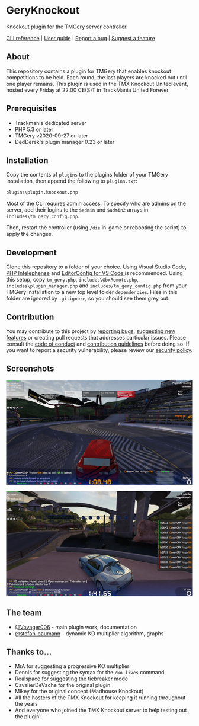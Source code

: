 # GeryKnockout
Knockout plugin for the TMGery server controller.

[CLI reference](https://github.com/ManiaExchange/GeryKnockout/blob/main/docs/cli.md) | [User guide](https://github.com/ManiaExchange/GeryKnockout/blob/main/docs/user-guide.md) | [Report a bug](https://github.com/ManiaExchange/GeryKnockout/issues/new?assignees=&labels=bug&template=bug_report.md&title=) | [Suggest a feature](https://github.com/ManiaExchange/GeryKnockout/issues/new?assignees=&labels=new+feature&template=feature_request.md&title=)

## About
This repository contains a plugin for TMGery that enables knockout competitions to be held. Each round, the last players are knocked out until one player remains. This plugin is used in the TMX Knockout United event, hosted every Friday at 22:00 CE(S)T in TrackMania United Forever.

## Prerequisites
- Trackmania dedicated server
- PHP 5.3 or later
- TMGery v2020-09-27 or later
- DedDerek's plugin manager 0.23 or later

## Installation
Copy the contents of `plugins` to the plugins folder of your TMGery installation, then append the following to `plugins.txt`:

```
plugins\plugin.knockout.php
```

Most of the CLI requires admin access. To specify who are admins on the server, add their logins to the `$admin` and `$admin2` arrays in `includes\tm_gery_config.php`.

Then, restart the controller (using `/die` in-game or rebooting the script) to apply the changes.

## Development
Clone this repository to a folder of your choice. Using Visual Studio Code, [PHP Intelephense](https://marketplace.visualstudio.com/items?itemName=bmewburn.vscode-intelephense-client) and [EditorConfig for VS Code
](https://marketplace.visualstudio.com/items?itemName=EditorConfig.EditorConfig) is recommended. Using this setup, copy `tm_gery.php`, `includes\GbxRemote.php`, `includes\plugin_manager.php` and `includes/tm_gery_config.php` from your TMGery installation to a new top level folder `dependencies`. Files in this folder are ignored by `.gitignore`, so you should see them grey out.

## Contribution
You may contribute to this project by [reporting bugs](https://github.com/ManiaExchange/GeryKnockout/issues/new?assignees=&labels=bug&template=bug_report.md&title=), [suggesting new features](https://github.com/ManiaExchange/GeryKnockout/issues/new?assignees=&labels=new+feature&template=feature_request.md&title=) or creating pull requests that addresses particular issues. Please consult the [code of conduct](https://github.com/ManiaExchange/GeryKnockout/blob/main/CODE_OF_CONDUCT.md) and [contribution guidelines](https://github.com/ManiaExchange/GeryKnockout/blob/main/CONTRIBUTING.md) before doing so. If you want to report a security vulnerability, please review our [security policy](https://github.com/ManiaExchange/GeryKnockout/security/policy).

## Screenshots
![In-game screenshot showing the status bar](docs/img/screenshot-status-bar-324p.png)

![In-game screenshot showing the scoreboard](docs/img/screenshot-scoreboard-324p.png)

## The team
- [@Voyager006](https://github.com/Voyager006) - main plugin work, documentation
- [@stefan-baumann](https://github.com/stefan-baumann) - dynamic KO multiplier algorithm, graphs

## Thanks to...
- MrA for suggesting a progressive KO multiplier
- Dennis for suggesting the syntax for the `/ko lives` command
- Realspace for suggesting the tiebreaker mode
- CavalierDeVache for the original plugin
- Mikey for the original concept (Madhouse Knockout)
- All the hosters of the TMX Knockout for keeping it running throughout the years
- And everyone who joined the TMX Knockout server to help testing out the plugin!
